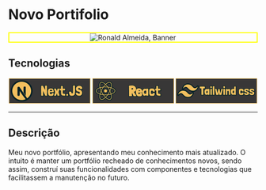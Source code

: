 # Novo Portifolio

<p align="center" style="border:2px solid yellow;">
    <img src="https://s10.gifyu.com/images/portifolio-video.gif" alt="Ronald Almeida, Banner">
</p>

## Tecnologias

<p align="center">
    <img src="https://raw.githubusercontent.com/Ronaldjga/Ronaldjga/main/img/nextjsBanner.png" alt="NextJs Banner">
    <img src="https://raw.githubusercontent.com/Ronaldjga/Ronaldjga/main/img/reactjsBanner.png" alt="React Banner">
    <img src="https://raw.githubusercontent.com/Ronaldjga/Ronaldjga/main/img/twBanner.png" alt="TailwindCSS Banner">
</p>

<hr> </hr>

## Descrição

<p>Meu novo portfólio, apresentando meu conhecimento mais atualizado. O intuito é manter um portfólio recheado de conhecimentos novos, sendo assim, construí suas funcionalidades com componentes e tecnologias que facilitassem a manutenção no futuro.</p>